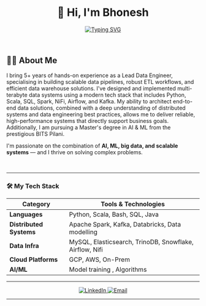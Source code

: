 

<h1 align="center">👋 Hi, I'm Bhonesh</h1>

<!-- Typing SVG Animation -->
<p align="center">
  <a href="https://git.io/typing-svg"><img src="https://readme-typing-svg.demolab.com?font=Fira+Code&weight=700&size=25&pause=1000&color=9F4bff&center=true&vCenter=true&width=435&lines=Hi+there!+%F0%9F%91%8B;Welcome+to+my+Profile;I'm+a+Passionate+Developer;Let's+Build+Something+Cool!" alt="Typing SVG" /></a>
</p>


<br>




## 👨‍💻 About Me


I bring 5+ years of hands-on experience as a Lead Data Engineer, specialising in building scalable data pipelines, robust ETL workflows, and efficient data warehouse solutions. I've designed and implemented multi-terabyte data systems using a modern tech stack that includes Python, Scala, SQL, Spark, NiFi, Airflow, and Kafka. My ability to architect end-to-end data solutions, combined with a deep understanding of distributed systems and data engineering best practices, allows me to deliver reliable, high-performance systems that directly support business goals. Additionally, I am pursuing a Master's degree in AI & ML from the prestigious BITS Pilani.

I'm passionate on the combination of **AI, ML, big data, and scalable systems** — and I thrive on solving complex problems.

<br/>



---

### 🛠️ My Tech Stack

<p align="center">

| Category            | Tools & Technologies                                                                 |
|---------------------|--------------------------------------------------------------------------------------|
| **Languages**        |  Python, Scala, Bash, SQL, Java                               |
| **Distributed Systems** | Apache Spark, Kafka, Databricks, Data modelling                        |
| **Data Infra**       | MySQL, Elasticsearch, TrinoDB, Snowflake, Airflow, Nifi                       |
| **Cloud Platforms**  | GCP, AWS, On-Prem                                                            |
| **AI/ML**            | Model training , Algorithms                                    |


</p>

---


<!-- Social Media Links -->
<p align="center">
  <a href="https://www.linkedin.com/in/bhonesh-chawla-296a79127/" target="_blank">
    <img src="https://img.shields.io/badge/LinkedIn-0077B5?style=for-the-badge&logo=linkedin&logoColor=white" alt="LinkedIn">
  </a>
  <a href="mailto:bhonesh.mnnit@gmail.com">
    <img src="https://img.shields.io/badge/Email-D14836?style=for-the-badge&logo=gmail&logoColor=white" alt="Email">
  </a>
</p>

---

<!--
### 🚀 My Projects

| Project Name | Description | Tech Stack | Links |
|--------------|-------------|------------|-------|
| **Project One** | A brief, punchy description of what this project does and the problem it solves. | `React` `Node.js` `MongoDB` | [Repo](https://github.com/YourUsername/Repo1) \| [Live](https://your-live-demo-link.com) |
| **Project Two** | A brief, punchy description of what this project does and the problem it solves. | `Python` `Flask` `PostgreSQL` | [Repo](https://github.com/YourUsername/Repo2) \| [Live](https://your-live-demo-link.com) |
| **Project Three**| A brief, punchy description of what this project does and the problem it solves. | `Next.js` `TailwindCSS` `Vercel` | [Repo](https://github.com/YourUsername/Repo3) \| [Live](https://your-live-demo-link.com) |

---

<!--
### 📊 My GitHub Stats & Activity

<p align="center">
  <img src="https://github-readme-stats.vercel.app/api?username=YourUsername&show_icons=true&theme=tokyonight&hide_border=true&count_private=true" alt="GitHub Stats" />
  <img src="https://github-readme-stats.vercel.app/api/top-langs/?username=YourUsername&layout=compact&theme=tokyonight&hide_border=true" alt="Top Languages" />
  <br>
  <img src="https://github-readme-streak-stats.herokuapp.com/?user=YourUsername&theme=tokyonight&hide_border=true" alt="GitHub Streak" />
</p>

--->
